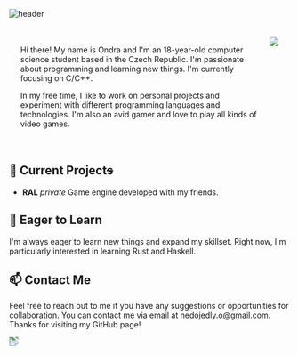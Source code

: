 
![header](https://capsule-render.vercel.app/api?text=Hi%20there!&animation=fadeIn&fontColor=f24b7c&color=282a36&height=180&fontAlignY=30&fontAlign=20&type=Waving)


<div style="display: flex; padding: 20px;">
  <div style="flex: 1; padding-right: 20px;">
    <p>
      Hi there! My name is Ondra and I'm an 18-year-old computer science student based in the Czech Republic. I'm passionate about programming and learning new things. I'm currently focusing on C/C++.
    </p>
    <p>
      In my free time, I like to work on personal projects and experiment with different programming languages and technologies. I'm also an avid gamer and love to play all kinds of video games.
    </p>
  </div>
  <div>
    <img src="https://github-readme-stats.vercel.app/api/top-langs/?username=ondranedo&langs_count=3&theme=dracula&hide_border=true&hide_title=true">
  </div>
</div>



## 🔭 Current Project~~s~~
- **RAL** *private* Game engine developed with my friends.


## 🌱 Eager to Learn
I'm always eager to learn new things and expand my skillset. Right now, I'm particularly interested in learning Rust and Haskell.




## 📫 Contact Me
Feel free to reach out to me if you have any suggestions or opportunities for collaboration. You can contact me via email at [nedojedly.o@gmail.com](mailto:nedojedly.o@gmail.com). Thanks for visiting my GitHub page!


<img style='transform: scaleY(-1)' src="https://capsule-render.vercel.app/api?color=282a36&type=Waving&height=180&rotate=180">
